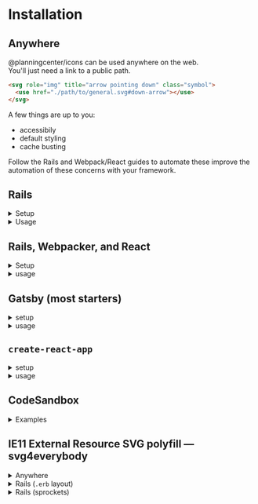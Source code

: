 # Installation

## Anywhere

@planningcenter/icons can be used anywhere on the web.  
You'll just need a link to a public path.

```html
<svg role="img" title="arrow pointing down" class="symbol">
  <use href="./path/to/general.svg#down-arrow"></use>
</svg>
```

A few things are up to you:

- accessibily
- default styling
- cache busting

Follow the Rails and Webpack/React guides to automate these improve the automation of these concerns with your framework.

## Rails

<details>
<summary>Setup</summary>

Add this to `config/initializers/assets.rb`.

```rb
# Add node_modules as a known asset path
config.assets.paths << Rails.root.join('node_modules')

# Add assets to precompile step
# Add as many sprites as needed
Rails.application.config.assets.precompile += %w(
  @planningcenter/icons/sprites/general.svg
)
```

Add this helper.

```rb
module IconHelper
  def external_icon(name, **attrs)
    planningcenter_svg_use_tag(name, attrs) do |path|
      relativize_asset_path(asset_path(path))
    end
  end
end
```

`planningcenter_svg_use_tag` and `relativize_asset_path` are provided by the [ministrycentered/interfaces](https://github.com/ministrycentered/interfaces/) gem.
It's bundled into all Planning Center apps.

</details>

<details>
<summary>Usage</summary>
Once Rails is setup with the `external_icon` helper, it can be used it like so.

```erb
<%= external_icon("general#down-arrow") %>
```

By default `external_icon` uses the [symbol class, included in this project.](https://github.com/planningcenter/icons/blob/master/css/symbol.css)

We **recommended** styling icons from an ancestor.
This helps to keep app-code separate from icon implementation:

```erb
<span style="color: blue; font-size: 20px">
  <%= external_icon("general#down-arrow") %>
</span>
```

You can add HTML attributes to the `use` tag via the helper.
This can be handy for specially styled icons or those you target via JavaScript.

</details>

## Rails, Webpacker, and React

<details>
<summary>Setup</summary>

Add the `file-loader` npm package (`yarn add file-loader`).

Once installed, add the requisite config to `config/webpacker/environments`.
This tells webpack how to handle required SVG files.

The `publicPath` option ensures that SVG use tags point at a relative `/packs`
path, avoiding using the CloudFront asset host and generating cross-origin
errors.

```js
const { environment } = require("@rails/webpacker");

environment.loaders.append("file", {
  test: /\.svg$/,
  use: [
    {
      loader: "file-loader",
      options: {
        publicPath: "/packs",
      },
    },
  ],
});

module.exports = environment;
```

</details>

<details>
<summary>usage</summary>
With the `file-loader` setup above.
You can use `import` to resolve digested paths to `.svg` assets.

```js
import svgPath from "@planningcenter/icons/sprites/general.svg";

//=> "/packs/23besrhaoub-general.svg"
```

Add `@planningcenter/symbol` to you app (`yarn add @planningcenter/symbol`).
This component handles the display of your SVG sprite, using `use` tags.
It also gives you smart accessible defaults.

Add a component to your app that looks lomething like this.

```jsx
import React from "react";
import Symbol from "@planningcenter/symbol";

import general from "@planningcenter/icons/sprites/general.svg";

let icons = {
  general,
};

function ExternalIcon({ symbol: s, ...platformProps }) {
  const [collection, symbol] = s.replace(".svg", "").split("#");

  return (
    <Symbol symbol={`${icons[collection]}#${symbol}`} {...platformProps} />
  );
}

export default ExternalIcon;
```

Run `bin/webpack-dev-server` to get fresh assets in development.

</detail>

<detail>

With the implementation above you can used cached, accessible icons in React, like so.

```jsx
import Icon from "./path/to/external_icon.js"

<Icon symbol="general#down-arrow">
```

We **recommended** styling icons from an ancestor.
This helps to keep app-code separate from icon implementation:

```erb
<span style={{ color: "blue", fontSize: 20 }}>
  <%= external_icon("general#down-arrow") %>
</span>
```

You can add props to the `use` tag via the `Icon` component.
This can be handy for specially styled icons or those you target via JavaScript (that's probably not a good idea but maybe you do it).

```erb
<Icon
  symbol="general#down-arrow"
  id="myIcon"
  class="my-special-icon"
>
```

</details>

## Gatsby (most starters)

<details>
<summary>setup</summary>

add [@planningcenter/icons](https://github.com/planningcenter/icons) and [@planningcenter/symbol](https://github.com/planningcenter/javascript/tree/master/packages/symbol) to your project:

```bash
yarn @planningcenter/icons @planningcenter/symbol
```

</details>

<details>
<summary>usage</summary>

```jsx
import general from "@planningcenter/icons/sprite/general.svg";
import "@planningcenter/icons/css/symbol.css";
import Symbol from "@planningcenter/symbol";

function App() {
  return <Symbol symbol={`${general}#down-arrow`} />;
}
```

</details>

## `create-react-app`

<details>
<summary>setup</summary>

add [@planningcenter/icons](https://github.com/planningcenter/icons) and [@planningcenter/symbol](https://github.com/planningcenter/javascript/tree/master/packages/symbol) to your project:

```bash
yarn @planningcenter/icons @planningcenter/symbol
```

</details>

<details>
<summary>usage</summary>

```jsx
import general from "@planningcenter/icons/sprite/general.svg";
import "@planningcenter/icons/css/symbol.css";
import Symbol from "@planningcenter/symbol";

function App() {
  return <Symbol symbol={`${general}#down-arrow`} />;
}
```

</details>

## CodeSandbox

<details>
<summary>Examples</summary>

[@planningcenter/icons, single SVG](https://codesandbox.io/s/l557znx8qz)  
[@planningcenter/icons, SVG sprite](https://codesandbox.io/s/km3xqvxrn3)

</details>

## IE11 External Resource SVG polyfill — svg4everybody

<details>
<summary>Anywhere</summary>

```html
<script src="/path/to/svg4everybody.js"></script>
<script>
  window.svg4everybody();
</script>
```

</details>

<details>
<summary>Rails (<code>.erb</code> layout)</summary>

### Setup (layout)

```erb
<%= javascript_include_tag "@planningcenter/icons/js/svg4everybody.js">
<script>
  window.svg4everybody()
</script>
```

</details>

<details>
<summary>Rails (sprockets)</summary>

```js
//= require "@planningcenter/icons/js/svg4everybody.js
//= require_self

window.svg4everybody();
```

</details>
